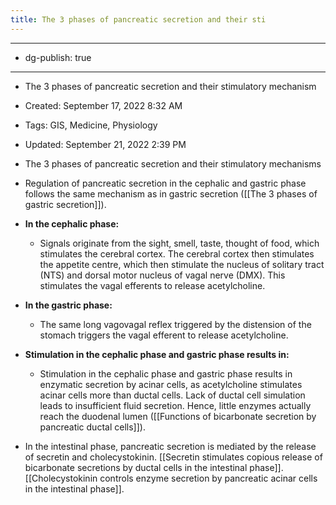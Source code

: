 ```yaml
---
title: The 3 phases of pancreatic secretion and their sti
---
```


- --

- dg-publish: true

- --

- The 3 phases of pancreatic secretion and their stimulatory mechanism

- Created: September 17, 2022 8:32 AM

- Tags: GIS, Medicine, Physiology

- Updated: September 21, 2022 2:39 PM

- The 3 phases of pancreatic secretion and their stimulatory mechanisms

- Regulation of pancreatic secretion in the cephalic and gastric phase follows the same mechanism as in gastric secretion ([[The 3 phases of gastric secretion]]).

- **In the cephalic phase:**
	 - Signals originate from the sight, smell, taste, thought of food, which stimulates the cerebral cortex. The cerebral cortex then stimulates the appetite centre, which then stimulate the nucleus of solitary tract (NTS) and dorsal motor nucleus of vagal nerve (DMX). This stimulates the vagal efferents to release acetylcholine.

- **In the gastric phase:**
	 - The same long vagovagal reflex triggered by the distension of the stomach triggers the vagal efferent to release acetylcholine.

- **Stimulation in the cephalic phase and gastric phase results in:**
	 - Stimulation in the cephalic phase and gastric phase results in enzymatic secretion by acinar cells, as acetylcholine stimulates acinar cells more than ductal cells. Lack of ductal cell simulation leads to insufficient fluid secretion. Hence, little enzymes actually reach the duodenal lumen ([[Functions of bicarbonate secretion by pancreatic ductal cells]]).

- In the intestinal phase, pancreatic secretion is mediated by the release of secretin and cholecystokinin. [[Secretin stimulates copious release of bicarbonate secretions by ductal cells in the intestinal phase]]. [[Cholecystokinin controls enzyme secretion by pancreatic acinar cells in the intestinal phase]].
